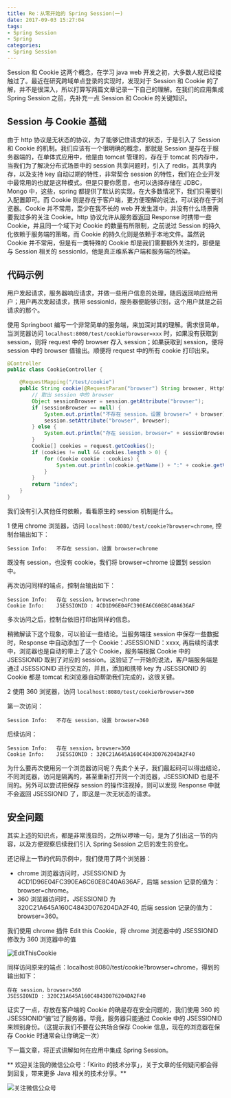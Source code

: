 ```yaml
---
title: Re：从零开始的 Spring Session(一)
date: 2017-09-03 15:27:04
tags: 
- Spring Session
- Spring
categories:
- Spring Session
---
```


Session 和 Cookie 这两个概念，在学习 java web 开发之初，大多数人就已经接触过了。最近在研究跨域单点登录的实现时，发现对于 Session 和 Cookie 的了解，并不是很深入，所以打算写两篇文章记录一下自己的理解。在我们的应用集成 Spring Session 之前，先补充一点 Session 和 Cookie 的关键知识。

## Session 与 Cookie 基础

由于 http 协议是无状态的协议，为了能够记住请求的状态，于是引入了 Session 和 Cookie 的机制。我们应该有一个很明确的概念，那就是 Session 是存在于服务器端的，在单体式应用中，他是由 tomcat 管理的，存在于 tomcat 的内存中，当我们为了解决分布式场景中的 session 共享问题时，引入了 redis，其共享内存，以及支持 key 自动过期的特性，非常契合 session 的特性，我们在企业开发中最常用的也就是这种模式。但是只要你愿意，也可以选择存储在 JDBC，Mongo 中，这些，spring 都提供了默认的实现，在大多数情况下，我们只需要引入配置即可。而 Cookie 则是存在于客户端，更方便理解的说法，可以说存在于浏览器。Cookie 并不常用，至少在我不长的 web 开发生涯中，并没有什么场景需要我过多的关注 Cookie。http 协议允许从服务器返回 Response 时携带一些 Cookie，并且同一个域下对 Cookie 的数量有所限制，之前说过 Session 的持久化依赖于服务端的策略，而 Cookie 的持久化则是依赖于本地文件。虽然说 Cookie 并不常用，但是有一类特殊的 Cookie 却是我们需要额外关注的，那便是与 Session 相关的 sessionId，他是真正维系客户端和服务端的桥梁。

<!-- more -->

## 代码示例

用户发起请求，服务器响应请求，并做一些用户信息的处理，随后返回响应给用户；用户再次发起请求，携带 sessionId，服务器便能够识别，这个用户就是之前请求的那个。

使用 Springboot 编写一个非常简单的服务端，来加深对其的理解。需求很简单，当浏览器访问 `localhost:8080/test/cookie?browser=xxx` 时，如果没有获取到 session，则将 request 中的 browser 存入 session；如果获取到 session，便将 session 中的 browser 值输出。顺便将 request 中的所有 cookie 打印出来。

```java
@Controller
public class CookieController {

    @RequestMapping("/test/cookie")
    public String cookie(@RequestParam("browser") String browser, HttpServletRequest request, HttpSession session) {
        // 取出 session 中的 browser
        Object sessionBrowser = session.getAttribute("browser");
        if (sessionBrowser == null) {
            System.out.println("不存在 session，设置 browser=" + browser);
            session.setAttribute("browser", browser);
        } else {
            System.out.println("存在 session，browser=" + sessionBrowser.toString());
        }
        Cookie[] cookies = request.getCookies();
        if (cookies != null && cookies.length > 0) {
            for (Cookie cookie : cookies) {
                System.out.println(cookie.getName() + ":" + cookie.getValue());
            }
        }
        return "index";
    }
}
```

我们没有引入其他任何依赖，看看原生的 session 机制是什么。

1 使用 chrome 浏览器，访问 `localhost:8080/test/cookie?browser=chrome`, 控制台输出如下：

```
Session Info:	不存在 session，设置 browser=chrome
```

既没有 session，也没有 cookie，我们将 browser=chrome 设置到 session 中。

再次访问同样的端点，控制台输出如下：

```
Session Info:	存在 session，browser=chrome
Cookie Info:	JSESSIONID : 4CD1D96E04FC390EA6C60E8C40A636AF
```

多次访问之后，控制台依旧打印出同样的信息。

稍微解读下这个现象，可以验证一些结论。当服务端往 session 中保存一些数据时，Response 中自动添加了一个 Cookie：JSESSIONID：xxxx, 再后续的请求中，浏览器也是自动的带上了这个 Cookie，服务端根据 Cookie 中的 JSESSIONID 取到了对应的 session。这验证了一开始的说法，客户端服务端是通过 JSESSIONID 进行交互的，并且，添加和携带 key 为 JSESSIONID 的 Cookie 都是 tomcat 和浏览器自动帮助我们完成的，这很关键。

2 使用 360 浏览器，访问 `localhost:8080/test/cookie?browser=360`

第一次访问：

```
Session Info:	不存在 session，设置 browser=360
```

后续访问：

```
Session Info:	存在 session，browser=360
Cookie Info:	JSESSIONID : 320C21A645A160C4843D076204DA2F40
```

为什么要再次使用另一个浏览器访问呢？先卖个关子，我们最起码可以得出结论，不同浏览器，访问是隔离的，甚至重新打开同一个浏览器，JSESSIONID 也是不同的。另外可以尝试把保存 session 的操作注视掉，则可以发现 Response 中就不会返回 JSESSIONID 了，即这是一次无状态的请求。

## 安全问题

其实上述的知识点，都是非常浅显的，之所以啰嗦一句，是为了引出这一节的内容，以及方便观察后续我们引入 Spring Session 之后的发生的变化。

还记得上一节的代码示例中，我们使用了两个浏览器：

- chrome 浏览器访问时，JSESSIONID 为 4CD1D96E04FC390EA6C60E8C40A636AF，后端 session 记录的值为：browser=chrome。
- 360 浏览器访问时，JSESSIONID 为 320C21A645A160C4843D076204DA2F40, 后端 session 记录的值为：browser=360。

我们使用 chrome 插件 Edit this Cookie，将 chrome 浏览器中的 JSESSIONID 修改为 360 浏览器中的值

![EditThisCookie](http://kirito.iocoder.cn/image/EditThisCookie.png)

同样访问原来的端点：localhost:8080/test/cookie?browser=chrome，得到的输出如下：

```
存在 session，browser=360
JSESSIONID : 320C21A645A160C4843D076204DA2F40
```

证实了一点，存放在客户端的 Cookie 的确是存在安全问题的，我们使用 360 的 JSESSIONID“骗”过了服务器。毕竟，服务器只能通过 Cookie 中的 JSESSIONID 来辨别身份。（这提示我们不要在公共场合保存 Cookie 信息，现在的浏览器在保存 Cookie 时通常会让你确定一次）

下一篇文章，将正式讲解如何在应用中集成 Spring Session。

** 欢迎关注我的微信公众号：「Kirito 的技术分享」，关于文章的任何疑问都会得到回复，带来更多 Java 相关的技术分享。**

![关注微信公众号](http://kirito.iocoder.cn/qrcode_for_gh_c06057be7960_258%20%281%29.jpg)
